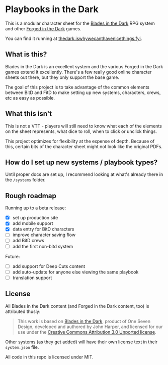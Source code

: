 # Playbooks in the Dark

This is a modular character sheet for the [Blades in the Dark](https://bladesinthedark.com/) RPG system and other [Forged in the Dark](https://bladesinthedark.com/forged-dark) games.

You can find it running at [thedark.iswhywecanthavenicethings.fyi](https://thedark.iswhywecanthavenicethings.fyi/).

## What is this?

Blades in the Dark is an excellent system and the various Forged in the Dark games extend it excellently. There's a few really good online character sheets out there, but they only support the base game.

The goal of this project is to take advantage of the common elements between BitD and FitD to make setting up new systems, characters, crews, etc as easy as possible.

## What this isn't

This is not a VTT - players will still need to know what each of the elements on the sheet represents, what dice to roll, when to click or unclick things.

This project optimizes for flexibility at the expense of depth. Because of this, certain bits of the character sheet might not look like the original PDFs.

## How do I set up new systems / playbook types?

Until proper docs are set up, I recommend looking at what's already there in the `/systems` folder.

## Rough roadmap

Running up to a beta release:

- [x] set up production site
- [x] add mobile support
- [x] data entry for BitD characters
- [ ] improve character saving flow
- [ ] add BitD crews
- [ ] add the first non-bitd system

Future:

- [ ] add support for Deep Cuts content
- [ ] add auto-update for anyone else viewing the same playbook
- [ ] translation support

## License

All Blades in the Dark content (and Forged in the Dark content, too) is attributed thusly:

> This work is based on [Blades in the Dark](http://www.bladesinthedark.com/), product of One Seven Design, developed and authored by John Harper, and licensed for our use under the [Creative Commons Attribution 3.0 Unported license](http://creativecommons.org/licenses/by/3.0/).

Other systems (as they get added) will have their own license text in their `system.json` file.

All code in this repo is licensed under MIT.
